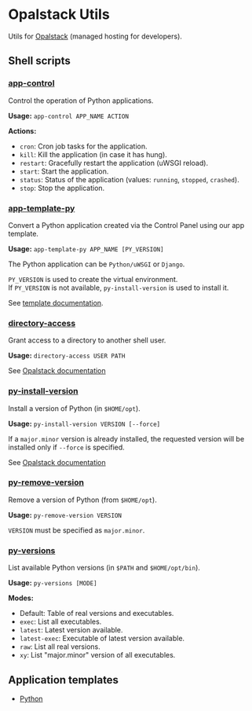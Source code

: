 # Opalstack Utils

Utils for [Opalstack](https://www.opalstack.com/) (managed hosting for developers).


## Shell scripts

### [app-control](bin/app-control)

Control the operation of Python applications.

**Usage:** `app-control APP_NAME ACTION`

**Actions:**

- `cron`: Cron job tasks for the application.
- `kill`: Kill the application (in case it has hung).
- `restart`: Gracefully restart the application (uWSGI reload).
- `start`: Start the application.
- `status`: Status of the application (values: `running`, `stopped`, `crashed`).
- `stop`: Stop the application.


### [app-template-py](bin/app-template-py)

Convert a Python application created via the Control Panel using our app template.

**Usage:** `app-template-py APP_NAME [PY_VERSION]`

The Python application can be `Python/uWSGI` or `Django`.

`PY_VERSION` is used to create the virtual environment.  
If `PY_VERSION` is not available, `py-install-version` is used to install it.

See [template documentation](templates/python).


### [directory-access](bin/directory-access)

Grant access to a directory to another shell user.

**Usage:** `directory-access USER PATH`

See [Opalstack documentation](https://help.opalstack.com/article/147/howto-grant-access-to-a-directory)


### [py-install-version](bin/py-install-version)

Install a version of Python (in `$HOME/opt`).

**Usage:** `py-install-version VERSION [--force]`

If a `major.minor` version is already installed, the requested version will be installed only if
`--force` is specified.

See [Opalstack documentation](https://community.opalstack.com/d/204-howto-install-a-newer-or-older-version-of-python)


### [py-remove-version](bin/py-remove-version)

Remove a version of Python (from `$HOME/opt`).

**Usage:** `py-remove-version VERSION`

`VERSION` must be specified as `major.minor`.


### [py-versions](bin/py-versions)

List available Python versions (in `$PATH` and `$HOME/opt/bin`).

**Usage:** `py-versions [MODE]`

**Modes:**

- Default: Table of real versions and executables.
- `exec`: List all executables.
- `latest`: Latest version available.
- `latest-exec`: Executable of latest version available.
- `raw`: List all real versions.
- `xy`: List "major.minor" version of all executables.


## Application templates

- [Python](templates/python)
